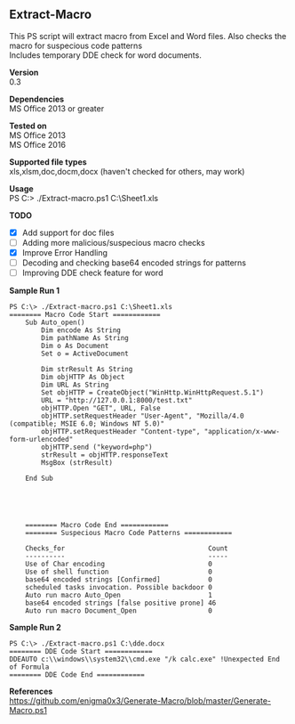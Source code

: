 ## Extract-Macro

This PS script will extract macro from Excel and Word files. Also checks the macro for suspecious code patterns  
Includes temporary DDE check for word documents.  

**Version**  
0.3

**Dependencies**  
MS Office 2013 or greater  


**Tested on**  
MS Office 2013  
MS Office 2016  

**Supported file types**  
xls,xlsm,doc,docm,docx (haven't checked for others, may work)  

**Usage**  
PS C:\> ./Extract-macro.ps1 C:\Sheet1.xls  

**TODO**  
- [x] Add support for doc files  
- [ ] Adding more malicious/suspecious macro checks  
- [x] Improve Error Handling  
- [ ] Decoding and checking base64 encoded strings for patterns  
- [ ] Improving DDE check feature for word  

**Sample Run 1**   

	PS C:\> ./Extract-macro.ps1 C:\Sheet1.xls
	======== Macro Code Start ============
        Sub Auto_open()
            Dim encode As String
            Dim pathName As String
            Dim o As Document
            Set o = ActiveDocument
            
            Dim strResult As String
            Dim objHTTP As Object
            Dim URL As String
            Set objHTTP = CreateObject("WinHttp.WinHttpRequest.5.1")
            URL = "http://127.0.0.1:8000/test.txt"
            objHTTP.Open "GET", URL, False
            objHTTP.setRequestHeader "User-Agent", "Mozilla/4.0 (compatible; MSIE 6.0; Windows NT 5.0)"
            objHTTP.setRequestHeader "Content-type", "application/x-www-form-urlencoded"
            objHTTP.send ("keyword=php")
            strResult = objHTTP.responseText
            MsgBox (strResult)
            
        End Sub





        ======== Macro Code End ============
        ======== Suspecious Macro Code Patterns ============

        Checks_for                                    Count
        ----------                                    -----
        Use of Char encoding                          0    
        Use of shell function                         0    
        base64 encoded strings [Confirmed]            0    
        scheduled tasks invocation. Possible backdoor 0    
        Auto run macro Auto_Open                      1    
        base64 encoded strings [false positive prone] 46   
        Auto run macro Document_Open                  0    

**Sample Run 2**   

	PS C:\> ./Extract-macro.ps1 C:\dde.docx        
	======== DDE Code Start ============
	DDEAUTO c:\\windows\\system32\\cmd.exe "/k calc.exe" !Unexpected End of Formula
	======== DDE Code End ============   

**References**  
https://github.com/enigma0x3/Generate-Macro/blob/master/Generate-Macro.ps1

